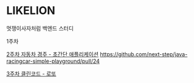 # LIKELION
멋쟁이사자처럼 백엔드 스터디 

<JAVA>
1주차 

[2주차 자동차 경주 - 초간단 애플리케이션](https://github.com/day024/java-racingcar-simple-playground)
https://github.com/next-step/java-racingcar-simple-playground/pull/24

[3주차 클린코드 - 로또](https://github.com/day024/java-lotto-clean-playground/tree/day024)

